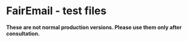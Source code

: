 # FairEmail - test files

**These are not normal production versions. Please use them only after consultation.**
